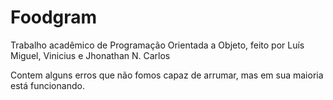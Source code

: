 # Foodgram
Trabalho acadêmico de Programação Orientada a Objeto, feito por Luís Miguel, Vinicius e Jhonathan N. Carlos

Contem alguns erros que não fomos capaz de arrumar, mas em sua maioria está funcionando.
